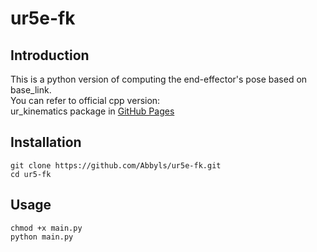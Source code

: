 # ur5e-fk
## Introduction
This is a python version of computing the end-effector's pose based on base_link.\
You can refer to official cpp version: \
ur_kinematics package in [GitHub Pages](https://github.com/ros-industrial/universal_robot)

## Installation
```
git clone https://github.com/Abbyls/ur5e-fk.git
cd ur5-fk
```
## Usage
```
chmod +x main.py
python main.py
```

